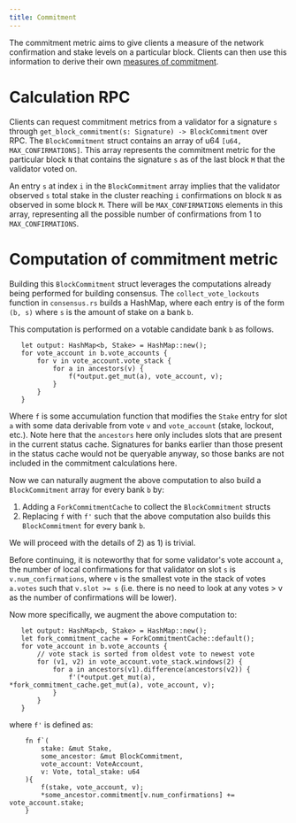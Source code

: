```yaml
---
title: Commitment
---
```


The commitment metric aims to give clients a measure of the network confirmation
and stake levels on a particular block. Clients can then use this information to
derive their own [measures of commitment](../consensus/commitments.md).

# Calculation RPC

Clients can request commitment metrics from a validator for a signature `s`
through `get_block_commitment(s: Signature) -> BlockCommitment` over RPC. The
`BlockCommitment` struct contains an array of u64 `[u64, MAX_CONFIRMATIONS]`. This
array represents the commitment metric for the particular block `N` that
contains the signature `s` as of the last block `M` that the validator voted on.

An entry `s` at index `i` in the `BlockCommitment` array implies that the
validator observed `s` total stake in the cluster reaching `i` confirmations on
block `N` as observed in some block `M`. There will be `MAX_CONFIRMATIONS` elements in
this array, representing all the possible number of confirmations from 1 to
`MAX_CONFIRMATIONS`.

# Computation of commitment metric

Building this `BlockCommitment` struct leverages the computations already being
performed for building consensus. The `collect_vote_lockouts` function in
`consensus.rs` builds a HashMap, where each entry is of the form `(b, s)`
where `s` is the amount of stake on a bank `b`.

This computation is performed on a votable candidate bank `b` as follows.

```text
   let output: HashMap<b, Stake> = HashMap::new();
   for vote_account in b.vote_accounts {
       for v in vote_account.vote_stack {
           for a in ancestors(v) {
               f(*output.get_mut(a), vote_account, v);
           }
       }
   }
```

Where `f` is some accumulation function that modifies the `Stake` entry
for slot `a` with some data derivable from vote `v` and `vote_account`
(stake, lockout, etc.). Note here that the `ancestors` here only includes
slots that are present in the current status cache. Signatures for banks earlier
than those present in the status cache would not be queryable anyway, so those
banks are not included in the commitment calculations here.

Now we can naturally augment the above computation to also build a
`BlockCommitment` array for every bank `b` by:

1. Adding a `ForkCommitmentCache` to collect the `BlockCommitment` structs
2. Replacing `f` with `f'` such that the above computation also builds this
   `BlockCommitment` for every bank `b`.

We will proceed with the details of 2) as 1) is trivial.

Before continuing, it is noteworthy that for some validator's vote account `a`,
the number of local confirmations for that validator on slot `s` is
`v.num_confirmations`, where `v` is the smallest vote in the stack of votes
`a.votes` such that `v.slot >= s` (i.e. there is no need to look at any
votes > v as the number of confirmations will be lower).

Now more specifically, we augment the above computation to:

```text
   let output: HashMap<b, Stake> = HashMap::new();
   let fork_commitment_cache = ForkCommitmentCache::default();
   for vote_account in b.vote_accounts {
       // vote stack is sorted from oldest vote to newest vote
       for (v1, v2) in vote_account.vote_stack.windows(2) {
           for a in ancestors(v1).difference(ancestors(v2)) {
               f'(*output.get_mut(a), *fork_commitment_cache.get_mut(a), vote_account, v);
           }
       }
   }
```

where `f'` is defined as:

```text
    fn f`(
        stake: &mut Stake,
        some_ancestor: &mut BlockCommitment,
        vote_account: VoteAccount,
        v: Vote, total_stake: u64
    ){
        f(stake, vote_account, v);
        *some_ancestor.commitment[v.num_confirmations] += vote_account.stake;
    }
```
